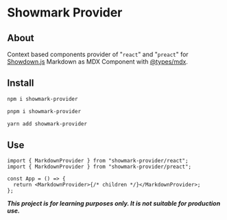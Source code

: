 # Showmark Provider

## About

Context based components provider of "`react`" and "`preact`" for [Showdown.js](https://github.com/showdownjs/showdown) Markdown as MDX Component with [@types/mdx](https://www.npmjs.com/package/@types/mdx).

## Install

```bash
npm i showmark-provider
```

```bash
pnpm i showmark-provider
```

```bash
yarn add showmark-provider
```

## Use

```tsx
import { MarkdownProvider } from "showmark-provider/react";
import { MarkdownProvider } from "showmark-provider/preact";

const App = () => {
  return <MarkdownProvider>{/* children */}</MarkdownProvider>;
};
```

**_This project is for learning purposes only. It is not suitable for production use._**
